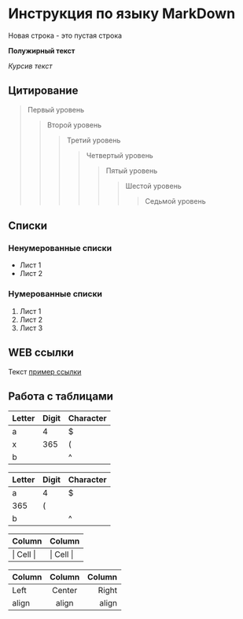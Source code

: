 # Инструкция по языку MarkDown

Новая строка - это пустая строка

**Полужирный текст**

*Курсив текст*
 

## Цитирование
> Первый уровень
>> Второй уровень
>>> Третий уровень
>>>> Четвертый уровень
>>>>> Пятый уровень
>>>>>> Шестой уровень
>>>>>>> Седьмой уровень

## Списки
### Ненумерованные списки
* Лист 1
* Лист 2
### Нумерованные списки
1. Лист 1
2. Лист 2
3. Лист 3

## WEB ссылки
Текст [пример ссылки](http.example.com "Всплывающая подсказка")

## Работа с таблицами

Letter | Digit | Character
------ | ------|----------
a      | 4     | $
x      | 365    | (
b      |       | ^  

Letter|Digit|Character
---|---|---
a|4|$
 |365|(
b| |^  

Column | Column
------ | ------
\| Cell \|| \| Cell \|  


Column | Column | Column
:----- | :----: | -----:
Left   | Center | Right
align  | align  | align
